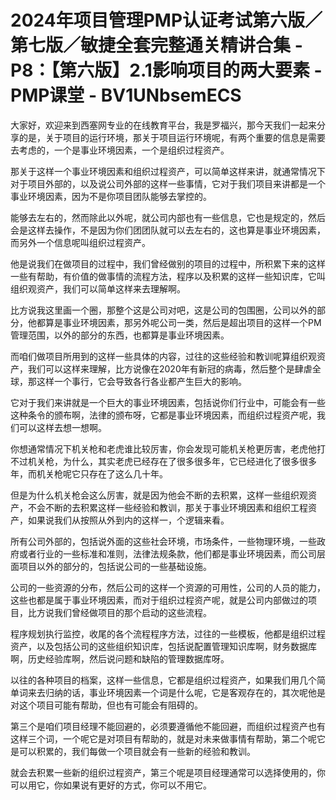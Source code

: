 # 2024年项目管理PMP认证考试第六版／第七版／敏捷全套完整通关精讲合集 - P8：【第六版】2.1影响项目的两大要素 - PMP课堂 - BV1UNbsemECS

大家好，欢迎来到西塞网专业的在线教育平台，我是罗福兴，那今天我们一起来分享的是，关于项目的运行环境，那关于项目运行环境呢，有两个重要的信息是需要去考虑的，一个是事业环境因素，一个是组织过程资产。

那关于这样一个事业环境因素和组织过程资产，可以简单这样来讲，就通常情况下对于项目外部的，以及说公司外部的这样一些事情，它对于我们项目来讲都是一个事业环境因素，因为不是你项目团队能够去掌控的。

能够去左右的，然而除此以外呢，就公司内部也有一些信息，它也是规定的，然后会是这样去操作，不是因为你们团团队就可以去左右的，这也算是事业环境因素，而另外一个信息呢叫组织过程资产。

他是说我们在做项目的过程中，我们曾经做别的项目的过程中，所积累下来的这样一些有帮助，有价值的做事情的流程方法，程序以及积累的这样一些知识库，它叫组织观资产，我们可以简单这样来去理解啊。

比方说我这里画一个圈，那整个这是公司对吧，这是公司的包围圈，公司以外的部分，他都算是事业环境因素，那另外呢公司一类，然后是超出项目的这样一个PM管理范围，以外的部分的东西，也都算是事业环境因素。

而咱们做项目所用到的这样一些具体的内容，过往的这些经验和教训呢算组织观资产，我们可以这样来理解，比方说像在2020年有新冠的病毒，然后整个是肆虐全球，那这样一个事行，它会导致各行各业都产生巨大的影响。

它对于我们来讲就是一个巨大的事业环境因素，包括说你们行业中，可能会有一些这种条令的颁布啊，法律的颁布呀，它都是事业环境因素，而组织过程资产呢，我们可以这样去想一想啊。

你想通常情况下机关枪和老虎谁比较厉害，你会发现可能机关枪更厉害，老虎他打不过机关枪，为什么，其实老虎已经存在了很多很多年，它已经进化了很多很多年，而机关枪呢它只存在了这么几十年。

但是为什么机关枪会这么厉害，就是因为他会不断的去积累，这样一些组织观资产，不会不断的去积累这样一些经验和教训，那关于事业环境因素和组织工程资产，如果说我们从按照从外到内的这样一，个逻辑来看。

所有公司外部的，包括说外面的这些社会环境，市场条件，一些物理环境，一些政府或者行业的一些标准和准则，法律法规条款，他们都是事业环境因素，而公司层面项目以外的部分的，包括说公司的一些基础设施。

公司的一些资源的分布，然后公司的这样一个资源的可用性，公司的人员的能力，这些也都是属于事业环境因素，而对于组织过程资产呢，就是公司内部做过的项目，比方说我们曾经做项目的那个启动的这些流程。

程序规划执行监控，收尾的各个流程程序方法，过往的一些模板，他都是组织过程资产，以及包括公司的这些组织知识库，包括说配置管理知识库啊，财务数据库啊，历史经验库啊，然后说问题和缺陷的管理数据库呀。

以往的各种项目的档案，这样一些信息，它都是组织过程资产，如果我们用几个简单词来去归纳的话，事业环境因素一个词是什么呢，它是客观存在的，其次呢他是对这个项目可能有帮助，但也有可能会有阻碍的。

第三个是咱们项目经理不能回避的，必须要遵循他不能回避，而组织过程资产也有这样三个词，一个呢它是对项目有帮助的，就是对未来做事情有帮助，第二个呢它是可以积累的，我们每做一个项目就会有一些新的经验和教训。

就会去积累一些新的组织过程资产，第三个呢是项目经理通常可以选择使用的，你可以用它，你如果说有更好的方式，你可以不用它。

